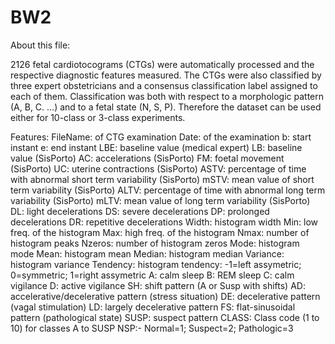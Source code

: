 # BW2

About this file:

2126 fetal cardiotocograms (CTGs) were automatically processed and the respective diagnostic features measured. 
The CTGs were also classified by three expert obstetricians and a consensus classification label assigned to each of them. 
Classification was both with respect to a morphologic pattern (A, B, C. …) and to a fetal state (N, S, P). 
Therefore the dataset can be used either for 10-class or 3-class experiments.

Features:
FileName: of CTG examination
Date: of the examination
b: start instant
e: end instant
LBE: baseline value (medical expert)
LB: baseline value (SisPorto)
AC: accelerations (SisPorto)
FM: foetal movement (SisPorto)
UC: uterine contractions (SisPorto)
ASTV: percentage of time with abnormal short term variability (SisPorto)
mSTV: mean value of short term variability (SisPorto)
ALTV: percentage of time with abnormal long term variability (SisPorto)
mLTV: mean value of long term variability (SisPorto)
DL: light decelerations
DS: severe decelerations
DP: prolonged decelerations
DR: repetitive decelerations
Width: histogram width
Min: low freq. of the histogram
Max: high freq. of the histogram
Nmax: number of histogram peaks
Nzeros: number of histogram zeros
Mode: histogram mode
Mean: histogram mean
Median: histogram median
Variance: histogram variance
Tendency: histogram tendency: -1=left assymetric; 0=symmetric; 1=right assymetric
A: calm sleep
B: REM sleep
C: calm vigilance
D: active vigilance
SH: shift pattern (A or Susp with shifts)
AD: accelerative/decelerative pattern (stress situation)
DE: decelerative pattern (vagal stimulation)
LD: largely decelerative pattern
FS: flat-sinusoidal pattern (pathological state)
SUSP: suspect pattern
CLASS: Class code (1 to 10) for classes A to SUSP
NSP:- Normal=1; Suspect=2; Pathologic=3
